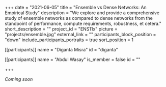 +++
date = "2021-06-05"
title = "Ensemble vs Dense Networks: An Empirical Study"
description = "We explore and provide a comprehensive study of ensemble networks as compared to dense networks from the standpoint of performance, compute requirements, robustness, et cetera."
short_description = ""
project_id = "ENS11x"
picture = "projects/ensemble.jpg"
external_link = ""
participants_block_position = "down"
include_participants_portraits = true
sort_position = 1

[[participants]]
    name = "Diganta Misra"
    id = "diganta"

[[participants]]
    name = "Abdul Wasay"
    is_member = false
    id = ""

+++

*Coming soon*